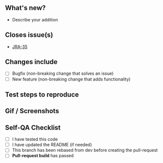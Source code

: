 ## What's new?
- Describe your addition

## Closes issue(s)
- [JRA-35](https://xivis.atlassian.net/browse/PROJECT_KEY)

## Changes include
- [ ] Bugfix (non-breaking change that solves an issue)
- [ ] New feature (non-breaking change that adds functionality)

## Test steps to reproduce

## Gif / Screenshots

## Self-QA Checklist
- [ ] I have tested this code
- [ ] I have updated the README (if needed)
- [ ] This branch has been rebased from dev before creating the pull-request
- [ ] **Pull-request build** has passed